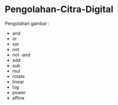 # Pengolahan-Citra-Digital

Pengolahan gambar :
- and
- or
- xor
- not
- not -and
- add
- sub
- mul
- rotate
- linear
- log
- power
- affine
